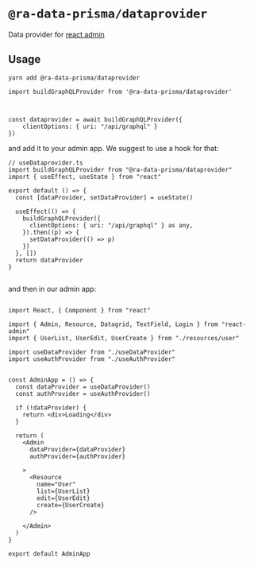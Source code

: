 # `@ra-data-prisma/dataprovider`

Data provider for [react admin](https://github.com/marmelab/react-admin) 

## Usage




`yarn add @ra-data-prisma/dataprovider`

```
import buildGraphQLProvider from '@ra-data-prisma/dataprovider'



const dataprovider = await buildGraphQLProvider({
    clientOptions: { uri: "/api/graphql" }
})

```

and add it to your admin app. We suggest to use a hook for that:

```
// useDataprovider.ts
import buildGraphQLProvider from "@ra-data-prisma/dataprovider"
import { useEffect, useState } from "react"

export default () => {
  const [dataProvider, setDataProvider] = useState()

  useEffect(() => {
    buildGraphQLProvider({
      clientOptions: { uri: "/api/graphql" } as any,
    }).then((p) => {
      setDataProvider(() => p)
    })
  }, [])
  return dataProvider
}


```

and then in our admin app:

```

import React, { Component } from "react"

import { Admin, Resource, Datagrid, TextField, Login } from "react-admin"
import { UserList, UserEdit, UserCreate } from "./resources/user"

import useDataProvider from "./useDataProvider"
import useAuthProvider from "./useAuthProvider"


const AdminApp = () => {
  const dataProvider = useDataProvider()
  const authProvider = useAuthProvider()

  if (!dataProvider) {
    return <div>Loading</div>
  }

  return (
    <Admin
      dataProvider={dataProvider}
      authProvider={authProvider}
  
    >
      <Resource 
        name="User" 
        list={UserList} 
        edit={UserEdit} 
        create={UserCreate}
      />

    </Admin>
  )
}

export default AdminApp

```
